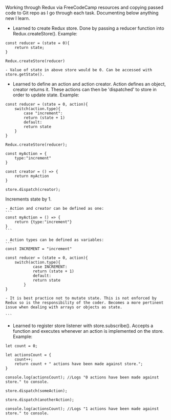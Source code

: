 Working through Redux via FreeCodeCamp resources and copying passed code to Git repo as I go through each task. Documenting below anything new I learn.

- Learned to create Redux store. Done by passing a reducer function into Redux.createStore(). Example:
```
const reducer = (state = 0){
    return state;
}

Redux.createStore(reducer)
```
    - Value of state in above store would be 0. Can be accessed with store.getState().

- Learned to define an action and action creator. Action defines an object, creator returns it. These actions can then be 'dispatched' to store in order to update state. Example:

```
const reducer = (state = 0, action){
    switch(action.type){
        case "increment":
        return (state + 1)
        default:
        return state
    }
}

Redux.createStore(reducer);

const myAction = {
    type:"increment"
}

const creator = () => {
    return myAction
}

store.dispatch(creator);

```

Increments state by 1.

    - Action and creator can be defined as one:
    ```
    const myAction = () => {
        return {type:"increment"}
    }
    ```

    - Action types can be defined as variables:
    ```
    const INCREMENT = "increment"
    
    const reducer = (state = 0, action){
        switch(action.type){
                case INCREMENT:
                return (state + 1)
                default:
                return state
            }
    }

    - It is best practice not to mutate state. This is not enforced by Redux so is the responsibility of the coder. Becomes a more pertinent issue when dealing with arrays or objects as state.

    ```

- Learned to register store listener with store.subscribe(). Accepts a function and executes whenever an action is implemented on the store. Example:

```
let count = 0;

let actionsCount = {
    count++;
    return count + " actions have been made against store.";
}

console.log(actionsCount); //Logs "0 actions have been made against store." to console.

store.dispatch(someAction);

store.dispatch(anotherAction);

console.log(actionsCount); //Logs "1 actions have been made against store." to console.
```
